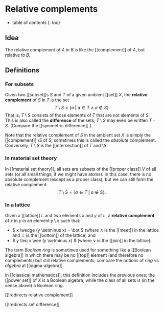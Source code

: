 
# Relative complements
* table of contents
{: toc}

## Idea

The relative complement of $A$ in $B$ is like the [[complement]] of $A$, but relative to $B$.


## Definitions

### For subsets

Given two [[subset]]s $S$ and $T$ of a given ambient [[set]] $X$, the __relative complement__ of $S$ in $T$ is the set
$$ T \setminus S = \{ a \;|\; a \in T \;\wedge\; a \notin S \} .$$
That is, $T \setminus S$ consists of those elements of $T$ that are not elements of $S$.  This is also called the __difference__ of the sets; $T \setminus S$ may even be written $T - S$.  (Compare the [[symmetric difference]].)


Note that the relative complement of $S$ in the ambient set $X$ is simply the [[complement]] $\setminus S$ of $S$; sometimes this is called the _absolute_ complement.  Conversely, $T \setminus S$ is the [[intersection]] of $T$ and $\setminus S$.


### In material set theory

In [[material set theory]], all sets are subsets of the [[proper class]] $V$ of all sets (or all small things, if we might have atoms).  In this case, there is no absolute complement (except as a proper class), but we can still form the relative complement:
$$ T \setminus S = \{ a \in T \;|\; a \notin S \} .$$


### In a lattice

Given a [[lattice]] $L$ and two elements $x$ and $y$ of $L$, a __relative complement__ of $x$ in $y$ in an element $y \setminus x$ such that:

*  $ x \wedge (y \setminus x) = \bot $ (where $\wedge$ is the [[meet]] in the lattice and $\bot$ is the [[bottom]] of the lattice) and
*  $ y \leq x \vee (y \setminus x) $ (where $\vee$ is the [[join]] in the lattice).


The term _Boolean ring_ is sometimes used for something like a [[Boolean algebra]] in which there may be no [[top]] element (and therefore no complements) but still relative complements; compare the notions of _ring_ vs _algebra_ at [[sigma-algebra]].


In [[classical mathematics]], this definition includes the previous ones; the [[power set]] of $X$ is a Boolean algebra, while the class of all sets is (in the sense above) a Boolean ring.


[[!redirects relative complement]]

[[!redirects set difference]]
